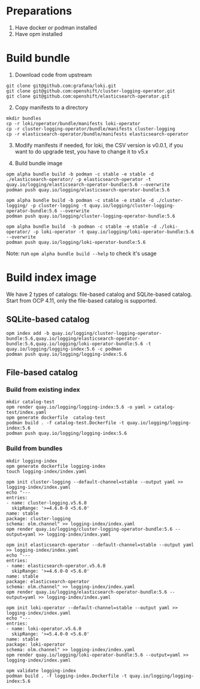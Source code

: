 # Preparations

1. Have docker or podman installed
2. Have opm installed

# Build bundle

1. Download code from upstream
```
git clone git@github.com:grafana/loki.git
git clone git@github.com:openshift/cluster-logging-operator.git
git clone git@github.com:openshift/elasticsearch-operator.git
```

2. Copy manifests to a directory
```
mkdir bundles
cp -r loki/operator/bundle/manifests loki-operator
cp -r cluster-logging-operator/bundle/manifests cluster-logging
cp -r elasticsearch-operator/bundle/manifests elasticsearch-operator
```

3. Modify manifests if needed, for loki, the CSV version is v0.0.1, if you want to do upgrade test, you have to change it to v5.x

4. Build bundle image
```
opm alpha bundle build -b podman -c stable -e stable -d ./elasticsearch-operator/ -p elasticsearch-operator -t quay.io/logging/elasticsearch-operator-bundle:5.6 --overwrite
podman push quay.io/logging/elasticsearch-operator-bundle:5.6

opm alpha bundle build -b podman -c stable -e stable -d ./cluster-logging/ -p cluster-logging -t quay.io/logging/cluster-logging-operator-bundle:5.6 --overwrite
podman push quay.io/logging/cluster-logging-operator-bundle:5.6

opm alpha bundle build  -b podman -c stable -e stable -d ./loki-operator/ -p loki-operator -t quay.io/logging/loki-operator-bundle:5.6 --overwrite
podman push quay.io/logging/loki-operator-bundle:5.6
```

Note: run `opm alpha bundle build --help` to check it's usage


# Build index image
We have 2 types of catalogs: file-based catalog and SQLite-based catalog.  Start from OCP 4.11, only the file-based catalog is supported.

## SQLite-based catalog
```
opm index add -b quay.io/logging/cluster-logging-operator-bundle:5.6,quay.io/logging/elasticsearch-operator-bundle:5.6,quay.io/logging/loki-operator-bundle:5.6 -t quay.io/logging/logging-index:5.6 -c podman
podman push quay.io/logging/logging-index:5.6
```

## File-based catalog

### Build from existing index
```
mkdir catalog-test
opm render quay.io/logging/logging-index:5.6 -o yaml > catalog-test/index.yaml
opm generate dockerfile  catalog-test
podman build . -f catalog-test.Dockerfile -t quay.io/logging/logging-index:5.6
podman push quay.io/logging/logging-index:5.6
```

### Build from bundles
```
mkdir logging-index
opm generate dockerfile logging-index
touch logging-index/index.yaml

opm init cluster-logging --default-channel=stable --output yaml >> logging-index/index.yaml
echo "---
entries:
- name: cluster-logging.v5.6.0
  skipRange: '>=4.6.0-0 <5.6.0'
name: stable
package: cluster-logging
schema: olm.channel" >> logging-index/index.yaml
opm render quay.io/logging/cluster-logging-operator-bundle:5.6 --output=yaml >> logging-index/index.yaml

opm init elasticsearch-operator --default-channel=stable --output yaml >> logging-index/index.yaml
echo "---
entries:
- name: elasticsearch-operator.v5.6.0
  skipRange: '>=4.6.0-0 <5.6.0'
name: stable
package: elasticsearch-operator
schema: olm.channel" >> logging-index/index.yaml
opm render quay.io/logging/elasticsearch-operator-bundle:5.6 --output=yaml >> logging-index/index.yaml

opm init loki-operator --default-channel=stable --output yaml >> logging-index/index.yaml
echo "---
entries:
- name: loki-operator.v5.6.0
  skipRange: '>=5.4.0-0 <5.6.0'
name: stable
package: loki-operator
schema: olm.channel" >> logging-index/index.yaml
opm render quay.io/logging/loki-operator-bundle:5.6 --output=yaml >> logging-index/index.yaml

opm validate logging-index
podman build . -f logging-index.Dockerfile -t quay.io/logging/logging-index:5.6
```
